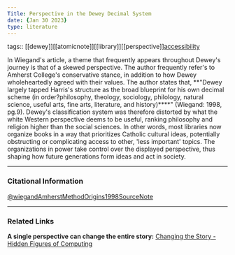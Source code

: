```yaml
---
Title: Perspective in the Dewey Decimal System
date: {Jan 30 2023}
type: literature
---
```

tags::  [[dewey]][[atomicnote]][[library]][[perspective]][accessibility](accessibility)


In Wiegand's article, a theme that frequently appears throughout Dewey's journey is that of a skewed perspective. The author frequently refer's to Amherst College's conservative stance, in addition to how Dewey wholeheartedly agreed with their values. The author states that, **"Dewey largely tapped Harris's structure as the broad blueprint for his own decimal scheme (in order?philosophy, theology, sociology, philology, natural science, useful arts, fine arts, literature, and history)****" (Wiegand: 1998, pg.9). Dewey's classification system was therefore distorted by what the white Western perspective deems to be useful, ranking philosophy and religion higher than the social sciences. In other words, most libraries now organize books in a way that prioritizes Catholic cultural ideas, potentially obstructing or complicating access to other, 'less important' topics. The organizations in power take control over the displayed perspective, thus shaping how future generations form ideas and act in society.


---
### Citational Information
[@wiegandAmherstMethodOrigins1998SourceNote](@wiegandAmherstMethodOrigins1998SourceNote.md)

---
### Related Links

**A single perspective can change the entire story:**
[Changing the Story - Hidden Figures of Computing](Changing%20the%20Story%20-%20Hidden%20Figures%20of%20Computing.md)
